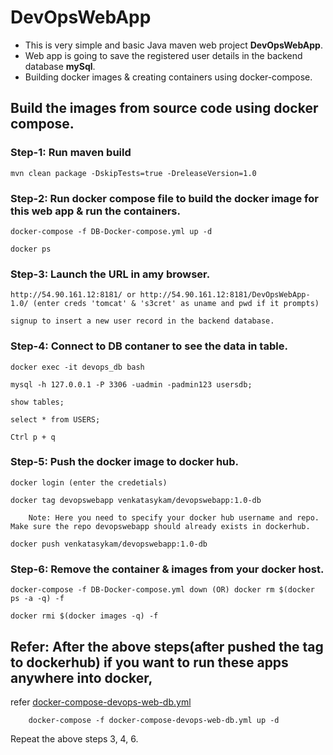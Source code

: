 # DevOpsWebApp

* This is very simple and basic Java maven web project **DevOpsWebApp**.
* Web app is going to save the registered user details in the backend database **mySql**.
* Building docker images & creating containers using docker-compose.

## Build the images from source code using docker compose.

### Step-1: Run maven build

    mvn clean package -DskipTests=true -DreleaseVersion=1.0

### Step-2: Run docker compose file to build the docker image for this web app & run the containers.
    
    docker-compose -f DB-Docker-compose.yml up -d

    docker ps
    
### Step-3: Launch the URL in amy browser.
    
    http://54.90.161.12:8181/ or http://54.90.161.12:8181/DevOpsWebApp-1.0/ (enter creds 'tomcat' & 's3cret' as uname and pwd if it prompts)
    
    signup to insert a new user record in the backend database.

### Step-4: Connect to DB contaner to see the data in table.

    docker exec -it devops_db bash

    mysql -h 127.0.0.1 -P 3306 -uadmin -padmin123 usersdb;

    show tables;
    
    select * from USERS;
    
    Ctrl p + q

### Step-5: Push the docker image to docker hub.

    docker login (enter the credetials)
    
    docker tag devopswebapp venkatasykam/devopswebapp:1.0-db 
    
        Note: Here you need to specify your docker hub username and repo. Make sure the repo devopswebapp should already exists in dockerhub.
    
    docker push venkatasykam/devopswebapp:1.0-db
    
### Step-6: Remove the container & images from your docker host.

    docker-compose -f DB-Docker-compose.yml down (OR) docker rm $(docker ps -a -q) -f

    docker rmi $(docker images -q) -f
    
## Refer: After the above steps(after pushed the tag to dockerhub) if you want to run these apps anywhere into docker,

   refer [docker-compose-devops-web-db.yml](docker-compose-devops-web-db.yml)

        docker-compose -f docker-compose-devops-web-db.yml up -d
        
   Repeat the above steps 3, 4, 6.
